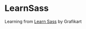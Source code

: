 # LearnSass

Learning from [Learn Sass](https://www.youtube.com/playlist?list=PLjwdMgw5TTLWVp8WUGheSrGnmEWIMk9H6 "Learn Sass") by Grafikart